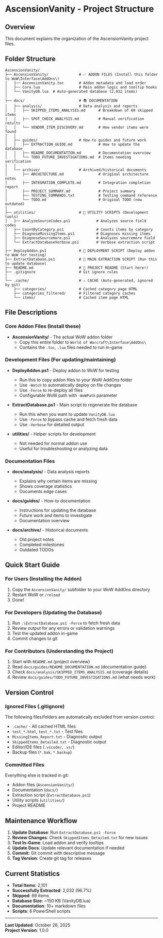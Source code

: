 # AscensionVanity - Project Structure

## Overview

This document explains the organization of the AscensionVanity project files.

## Folder Structure

```
AscensionVanity/
├── AscensionVanity/              # ✅ ADDON FILES (Install this folder to WoW\Interface\AddOns\)
│   ├── AscensionVanity.toc       # Addon metadata and load order
│   ├── Core.lua                  # Main addon logic and tooltip hooks
│   └── VanityDB.lua  # Auto-generated database (2,032 items)
│
├── docs/                         # 📚 DOCUMENTATION
│   ├── analysis/                 # Data analysis and reports
│   │   ├── SKIPPED_ITEMS_ANALYSIS.md      # Breakdown of 69 skipped items
│   │   ├── SPOT_CHECK_ANALYSIS.md         # Manual verification results
│   │   └── VENDOR_ITEM_DISCOVERY.md       # How vendor items were found
│   │
│   ├── guides/                   # How-to guides and future work
│   │   ├── EXTRACTION_GUIDE.md            # How to update the database
│   │   ├── README_DOCUMENTATION.md        # Documentation overview
│   │   └── TODO_FUTURE_INVESTIGATIONS.md  # Items needing verification
│   │
│   └── archive/                  # Archived/historical documents
│       ├── ARCHITECTURE.md                # Original architecture notes
│       ├── INTEGRATION_COMPLETE.md        # Integration completion report
│       ├── PROJECT_SUMMARY.md             # Project summary
│       ├── TESTING_COMMANDS.txt           # Testing command reference
│       └── TODO.md                        # Original TODO (now outdated)
│
├── utilities/                    # 🔧 UTILITY SCRIPTS (Development tools)
│   ├── AnalyzeSourceCodes.ps1            # Analyzes source field codes
│   ├── CountByCategory.ps1               # Counts items by category
│   ├── DiagnoseMissingItems.ps1          # Diagnoses missing items
│   ├── DiagnoseSourcemore.ps1            # Analyzes sourcemore field
│   └── ExtractDatabaseVerbose.ps1        # Verbose extraction script
│
├── DeployAddon.ps1               # 🚀 DEPLOYMENT SCRIPT (Deploy addon to WoW for testing)
├── ExtractDatabase.ps1           # 🚀 MAIN EXTRACTION SCRIPT (Run this to update database)
├── README.md                     # 📖 PROJECT README (Start here!)
├── .gitignore                    # Git ignore rules
│
└── .cache/                       # ⚠️ CACHE (Auto-generated, ignored by git)
    ├── categories/               # Cached category page HTML
    ├── categories_filtered/      # Filtered category caches
    └── items/                    # Cached item page HTML
```

## File Descriptions

### Core Addon Files (Install these)

- **AscensionVanity/** - The actual WoW addon folder
  - Copy this entire folder to `World of Warcraft\Interface\AddOns\`
  - Contains the `.toc`, `.lua` files needed to run in-game

### Development Files (For updating/maintaining)

- **DeployAddon.ps1** - Deploy addon to WoW for testing
  - Run this to copy addon files to your WoW AddOns folder
  - Use `-Watch` to automatically deploy on file changes
  - Use `-Force` to re-deploy all files
  - Configurable WoW path with `-WoWPath` parameter

- **ExtractDatabase.ps1** - Main script to regenerate the database
  - Run this when you want to update `VanityDB.lua`
  - Use `-Force` to bypass cache and fetch fresh data
  - Use `-Verbose` for detailed output

- **utilities/** - Helper scripts for development
  - Not needed for normal addon use
  - Useful for troubleshooting or analyzing data

### Documentation Files

- **docs/analysis/** - Data analysis reports
  - Explains why certain items are missing
  - Shows coverage statistics
  - Documents edge cases

- **docs/guides/** - How-to documentation
  - Instructions for updating the database
  - Future work and items to investigate
  - Documentation overview

- **docs/archive/** - Historical documents
  - Old project notes
  - Completed milestones
  - Outdated TODOs

## Quick Start Guide

### For Users (Installing the Addon)

1. Copy the `AscensionVanity/` subfolder to your WoW AddOns directory
2. Restart WoW or `/reload`
3. Done!

### For Developers (Updating the Database)

1. Run `.\ExtractDatabase.ps1 -Force` to fetch fresh data
2. Review output for any errors or validation warnings
3. Test the updated addon in-game
4. Commit changes to git

### For Contributors (Understanding the Project)

1. Start with `README.md` (project overview)
2. Read `docs/guides/README_DOCUMENTATION.md` (documentation guide)
3. Check `docs/analysis/SKIPPED_ITEMS_ANALYSIS.md` (coverage details)
4. Review `docs/guides/TODO_FUTURE_INVESTIGATIONS.md` (what needs work)

## Version Control

### Ignored Files (.gitignore)

The following files/folders are automatically excluded from version control:

- `.cache/` - All cached HTML files
- `test_*.html`, `test_*.txt` - Test files
- `MissingItems_Report.txt` - Diagnostic output
- `SkippedItems_Detailed.txt` - Diagnostic output
- Editor/IDE files (`.vscode/`, `.vs/`)
- Backup files (`*.bak`, `*.backup`)

### Committed Files

Everything else is tracked in git:
- Addon files (`AscensionVanity/`)
- Documentation (`docs/`)
- Extraction script (`ExtractDatabase.ps1`)
- Utility scripts (`utilities/`)
- Project README

## Maintenance Workflow

1. **Update Database**: Run `ExtractDatabase.ps1 -Force`
2. **Review Changes**: Check `SkippedItems_Detailed.txt` for new issues
3. **Test In-Game**: Load addon and verify tooltips
4. **Update Docs**: Update relevant documentation if needed
5. **Commit**: Git commit with descriptive message
6. **Tag Version**: Create git tag for releases

## Current Statistics

- **Total Items**: 2,101
- **Successfully Extracted**: 2,032 (96.7%)
- **Skipped**: 69 items
- **Database Size**: ~150 KB (VanityDB.lua)
- **Documentation**: 10+ markdown files
- **Scripts**: 6 PowerShell scripts

---

**Last Updated**: October 26, 2025  
**Project Version**: 1.0.0
